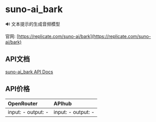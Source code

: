 # suno-ai_bark

🔊 文本提示的生成音频模型

官网: [https://replicate.com/suno-ai/bark](https://replicate.com/suno-ai/bark)

## API文档

[suno-ai_bark API Docs](../apis/zh/suno-ai_bark.md)

## API价格

| OpenRouter | APIhub |
|:---|:---|
| input: - output: - | input: - output: - |
